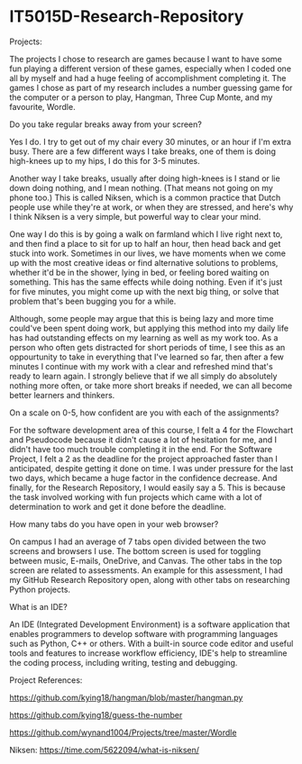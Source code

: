 # IT5015D-Research-Repository


Projects:

The projects I chose to research are games because I want to have some fun playing a different version of these games, especially when I coded one all by myself and had a huge feeling of accomplishment completing it.
The games I chose as part of my research includes a number guessing game for the computer or a person to play, Hangman, Three Cup Monte, and my favourite, Wordle.





Do you take regular breaks away from your screen?

Yes I do. I try to get out of my chair every 30 minutes, or an hour if I'm extra busy. There are a few different ways I take breaks, one of them is doing high-knees up to my hips, I do this for 3-5 minutes.


Another way I take breaks, usually after doing high-knees is I stand or lie down doing nothing, and I mean nothing. (That means not going on my phone too.) This is called Niksen, which is a common practice that Dutch people use while they're at work, or when they are stressed, and here's why I think Niksen is a very simple, but powerful way to clear your mind. 

One way I do this is by going a walk on farmland which I live right next to, and then find a place to sit for up to half an hour, then head back and get stuck into work. Sometimes in our lives, we have moments when we come up with the most creative ideas or find alternative solutions to problems, whether it'd be in the shower, lying in bed, or feeling bored waiting on something. This has the same effects while doing nothing. Even if it's just for five minutes, you might come up with the next big thing, or solve that problem that's been bugging you for a while. 

Although, some people may argue that this is being lazy and more time could've been spent doing work, but applying this method into my daily life has had outstanding effects on my learning as well as my work too. As a person who often gets distracted for short periods of time, I see this as an oppourtunity to take in everything that I've learned so far, then after a few minutes I continue with my work with a clear and refreshed mind that's ready to learn again. I strongly believe that if we all simply do absolutely nothing more often, or take more short breaks if needed, we can all become better learners and thinkers.


On a scale on 0-5, how confident are you with each of the assignments?

For the software development area of this course, I felt a 4 for the Flowchart and Pseudocode because it didn't cause a lot of hesitation for me, and I didn't have too much trouble completing it in the end. For the Software Project, I felt a 2 as the deadline for the project approached faster than I anticipated, despite getting it done on time. I was under pressure for the last two days, which became a huge factor in the confidence decrease. And finally, for the Research Repository, I would easily say a 5. This is because the task involved working with fun projects which came with a lot of determination to work and get it done before the deadline.


How many tabs do you have open in your web browser?

On campus I had an average of 7 tabs open divided between the two screens and browsers I use. The bottom screen is used for toggling between music, E-mails, OneDrive, and Canvas. The other tabs in the top screen are related to assessments. An example for this assessment, I had my GitHub Research Repository open, along with other tabs on researching Python projects.


What is an IDE?

An IDE (Integrated Development Environment) is a software application that enables programmers to develop software with programming languages such as Python, C++ or others. With a built-in source code editor and useful tools and features to increase workflow efficiency, IDE's help to streamline the coding process, including writing, testing and debugging.


Project References:

https://github.com/kying18/hangman/blob/master/hangman.py

https://github.com/kying18/guess-the-number

https://github.com/wynand1004/Projects/tree/master/Wordle


Niksen:
https://time.com/5622094/what-is-niksen/


